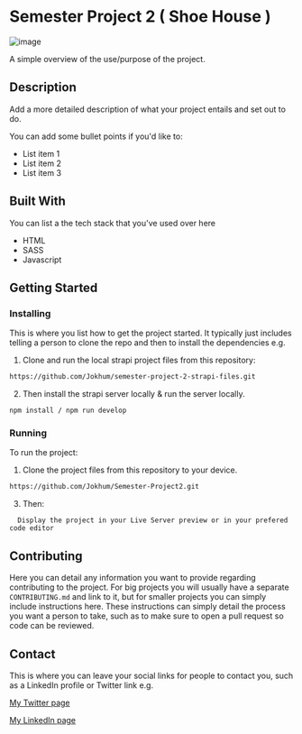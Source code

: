 # Semester Project 2 ( Shoe House )

![image](https://github.com/Jokhum/pwportfolio/blob/6abede14040ab4b345e784a279f832828069906c/images/logos/ShoeHouse.jpg)

A simple overview of the use/purpose of the project.

## Description

Add a more detailed description of what your project entails and set out to do.

You can add some bullet points if you'd like to:

- List item 1
- List item 2
- List item 3

## Built With

You can list a the tech stack that you've used over here

- HTML
- SASS
- Javascript

## Getting Started

### Installing

This is where you list how to get the project started. It typically just includes telling a person to clone the repo and then to install the dependencies e.g.

1. Clone and run the local strapi project files from this repository:

```bash
https://github.com/Jokhum/semester-project-2-strapi-files.git
```

2. Then install the strapi server locally & run the server locally.

```npm install / npm run develop```

  

### Running

To run the project:

1. Clone the project files from this repository to your device.

```bash
https://github.com/Jokhum/Semester-Project2.git
```

3. Then:

```
  Display the project in your Live Server preview or in your prefered code editor
```

## Contributing

Here you can detail any information you want to provide regarding contributing to the project. For big projects you will usually have a separate `CONTRIBUTING.md` and link to it, but for smaller projects you can simply include instructions here. These instructions can simply detail the process you want a person to take, such as to make sure to open a pull request so code can be reviewed.

## Contact

This is where you can leave your social links for people to contact you, such as a LinkedIn profile or Twitter link e.g.

[My Twitter page](www.twitter.com)

[My LinkedIn page](www.linkedin.com)
